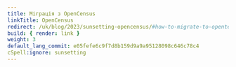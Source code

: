 ```yaml
---
title: Міграція з OpenCensus
linkTitle: OpenCensus
redirect: /uk/blog/2023/sunsetting-opencensus/#how-to-migrate-to-opentelemetry
build: { render: link }
weight: 3
default_lang_commit: e05fefe6c9f7d8b159d9a9a95128098c646c78c4
cSpell:ignore: sunsetting
---
```

